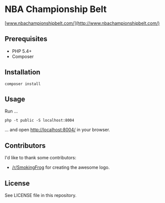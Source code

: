 # NBA Championship Belt

[www.nbachampionshipbelt.com/](http://www.nbachampionshipbelt.com/)

## Prerequisites

* PHP 5.4+
* Composer

## Installation

    composer install

## Usage 

Run ...

    php -t public -S localhost:8004

... and open [http://localhost:8004/](http://localhost:8004/) in your browser.


## Contributors

I'd like to thank some contributors:

* [/r/SmokingFrog](http://www.reddit.com/user/SmokingFrog) for creating the awesome logo.

## License

See LICENSE file in this repository.
